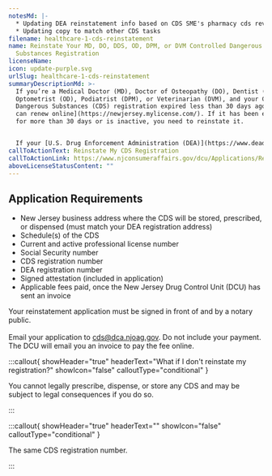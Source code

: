 ```yaml
---
notesMd: |-
  * Updating DEA reinstatement info based on CDS SME's pharmacy cds review
  * Updating copy to match other CDS tasks
filename: healthcare-1-cds-reinstatement
name: Reinstate Your MD, DO, DDS, OD, DPM, or DVM Controlled Dangerous
  Substances Registration
licenseName:
icon: update-purple.svg
urlSlug: healthcare-1-cds-reinstatement
summaryDescriptionMd: >-
  If you’re a Medical Doctor (MD), Doctor of Osteopathy (DO), Dentist (DDS),
  Optometrist (OD), Podiatrist (DPM), or Veterinarian (DVM), and your Controlled
  Dangerous Substances (CDS) registration expired less than 30 days ago, [you
  can renew online](https://newjersey.mylicense.com/). If it has been expired
  for more than 30 days or is inactive, you need to reinstate it.


  If your [U.S. Drug Enforcement Administration (DEA)](https://www.deadiversion.usdoj.gov/online_forms_apps.html) registration is also expired, be sure to reinstate it.
callToActionText: Reinstate My CDS Registration
callToActionLink: https://www.njconsumeraffairs.gov/dcu/Applications/Reinstatement-Application-for-Registration-for-Dispenser-Prescriber-Practitioner.pdf
aboveLicenseStatusContent: ""
---
```


## Application Requirements

- New Jersey business address where the CDS will be stored, prescribed, or dispensed (must match your DEA registration address)
- Schedule(s) of the CDS
- Current and active professional license number
- Social Security number
- CDS registration number
- DEA registration number
- Signed attestation (included in application)
- Applicable fees paid, once the New Jersey Drug Control Unit (DCU) has sent an invoice

Your reinstatement application must be signed in front of and by a notary public. \
\
Email your application to cds@dca.njoag.gov. Do not include your payment. The DCU will email you an invoice to pay the fee online.

:::callout{ showHeader="true" headerText="What if I don't reinstate my registration?" showIcon="false" calloutType="conditional" }

You cannot legally prescribe, dispense, or store any CDS and may be subject to legal consequences if you do so.

:::

:::callout{ showHeader="true" headerText="" showIcon="false" calloutType="conditional" }

The same CDS registration number.

:::

